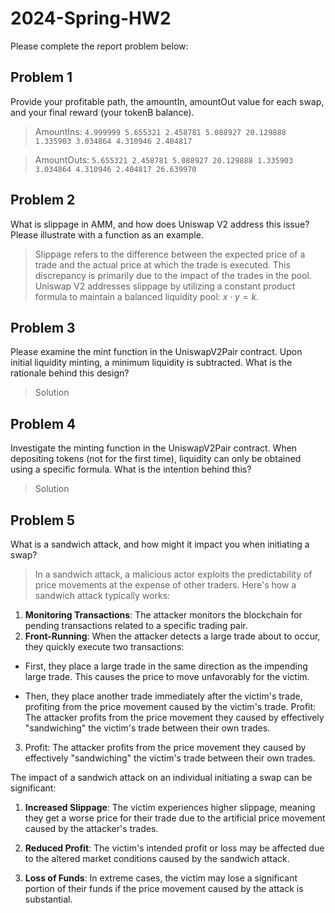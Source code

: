 # 2024-Spring-HW2

Please complete the report problem below:

## Problem 1

Provide your profitable path, the amountIn, amountOut value for each swap, and your final reward (your tokenB balance).

> AmountIns:
> ```4.999999 5.655321 2.458781 5.088927 20.129888 1.335903 3.034864 4.310946 2.404817```

> AmountOuts:
> ```5.655321 2.458781 5.088927 20.129888 1.335903 3.034864 4.310946 2.404817 26.639970```

## Problem 2

What is slippage in AMM, and how does Uniswap V2 address this issue? Please illustrate with a function as an example.

> Slippage refers to the difference between the expected price of a trade and the actual price at which the trade is executed. This discrepancy is primarily due to the impact of the trades in the pool. \
> Uniswap V2 addresses slippage by utilizing a constant product formula to maintain a balanced liquidity pool: $x\cdot y = k$.

## Problem 3

Please examine the mint function in the UniswapV2Pair contract. Upon initial liquidity minting, a minimum liquidity is subtracted. What is the rationale behind this design?

> Solution

## Problem 4

Investigate the minting function in the UniswapV2Pair contract. When depositing tokens (not for the first time), liquidity can only be obtained using a specific formula. What is the intention behind this?

> Solution

## Problem 5

What is a sandwich attack, and how might it impact you when initiating a swap?

> In a sandwich attack, a malicious actor exploits the predictability of price movements at the expense of other traders. Here's how a sandwich attack typically works:

1. **Monitoring Transactions**: The attacker monitors the blockchain for pending transactions related to a specific trading pair.
2. **Front-Running**: When the attacker detects a large trade about to occur, they quickly execute two transactions:

- First, they place a large trade in the same direction as the impending large trade. This causes the price to move unfavorably for the victim.

- Then, they place another trade immediately after the victim's trade, profiting from the price movement caused by the victim's trade.
  Profit: The attacker profits from the price movement they caused by effectively "sandwiching" the victim's trade between their own trades.

3. Profit: The attacker profits from the price movement they caused by effectively "sandwiching" the victim's trade between their own trades.

The impact of a sandwich attack on an individual initiating a swap can be significant:

1. **Increased Slippage**: The victim experiences higher slippage, meaning they get a worse price for their trade due to the artificial price movement caused by the attacker's trades.

2. **Reduced Profit**: The victim's intended profit or loss may be affected due to the altered market conditions caused by the sandwich attack.

3. **Loss of Funds**: In extreme cases, the victim may lose a significant portion of their funds if the price movement caused by the attack is substantial.
